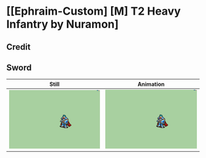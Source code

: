 # [\[Ephraim-Custom\] \[M\] T2 Heavy Infantry by Nuramon]

## Credit



## Sword

| Still | Animation |
| :---: | :-------: |
| ![Sword still](./Sword_000.png) | ![Sword animation](./Sword.gif) |
